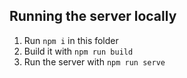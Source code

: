 ## Running the server locally
1. Run `npm i` in this folder
2. Build it with `npm run build`
3. Run the server with `npm run serve`
